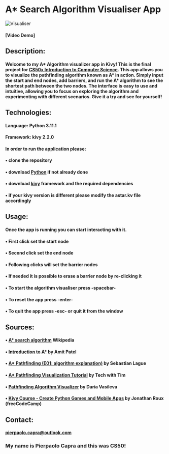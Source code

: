 # A* Search Algorithm Visualiser App
![Visualiser](/Astar/A_Algorithm%20Visualiser.png)
#### [Video Demo]  <URL HERE>
## Description:
#### Welcome to my A* Algorithm visualizer app in Kivy! This is the final project for [CS50x Introduction to Computer Science](https://cs50.harvard.edu/x/2023/). This app allows you to visualize the pathfinding algorithm known as A* in action. Simply input the start and end nodes, add barriers, and run the A* algorithm to see the shortest path between the two nodes. The interface is easy to use and intuitive, allowing you to focus on exploring the algorithm and experimenting with different scenarios. Give it a try and see for yourself!

## Technologies:
#### Language: Python 3.11.1
#### Framework: kivy 2.2.0
#### In order to run the application please: 
#### • clone the repository
#### • download [Python](https://www.python.org/downloads/) if not already done
#### • download [kivy](https://kivy.org/doc/stable/gettingstarted/installation.html) framework and the required dependencies
#### • if your kivy version is different please modify the astar.kv file accordingly

## Usage:
#### Once the app is running you can start interacting with it.
#### • First click set the start node
#### • Second click set the end node
#### • Following clicks will set the barrier nodes
#### • If needed it is possible to erase a barrier node by re-clicking it
#### • To start the algorithm visualiser press -spacebar-
#### • To reset the app press -enter-
#### • To quit the app press -esc- or quit it from the window

## Sources:
#### • [A* search algorithm](https://en.wikipedia.org/wiki/A*_search_algorithm) Wikipedia
#### • [Introduction to A*](http://theory.stanford.edu/~amitp/GameProgramming/AStarComparison.html) by Amit Patel
#### • [A* Pathfinding (E01: algorithm explanation)](https://www.youtube.com/watch?v=-L-WgKMFuhE&t=198s) by Sebastian Lague
#### • [A* Pathfinding Visualization Tutorial](https://www.youtube.com/watch?v=JtiK0DOeI4A&t=314s) by Tech with Tim
#### • [Pathfinding Algorithm Visualizer](https://www.youtube.com/watch?v=ZllpOjf6Glg&t=47s) by Daria Vasileva
#### • [Kivy Course - Create Python Games and Mobile Apps](https://www.youtube.com/watch?v=l8Imtec4ReQ&t=18698s) by Jonathan Roux (freeCodeCamp)

## Contact:
#### pierpaolo.capra@outlook.com


### My name is Pierpaolo Capra and this was CS50!
